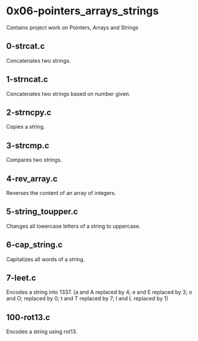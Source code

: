# 0x06-pointers_arrays_strings
Contains project work on Pointers, Arrays and Strings

## 0-strcat.c
Concatenates two strings.

## 1-strncat.c
Concatenates two strings based on number given.

## 2-strncpy.c
Copies a string.

## 3-strcmp.c
Compares two strings.

## 4-rev_array.c
Reverses the content of an array of integers.

## 5-string_toupper.c
Changes all lowercase letters of a string to uppercase.

## 6-cap_string.c
Capitalizes all words of a string.

## 7-leet.c
Encodes a string into 1337. (a and A  replaced by 4;
e and E replaced by 3; o and O; replaced by 0;
t and T replaced by 7; l and L replaced by 1)

## 100-rot13.c
Encodes a string using rot13.

##


##


##


##
